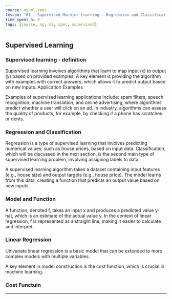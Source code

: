 ```yaml
---
course: ng-ml-spec
lesson: "01 - Supervised Machine Learning - Regression and Classification"
time_spent_h: 0
tags: [course, ng, ml, spec, supervised]
---
```


## Supervised Learning

### Supervised learning - definition 

Supervised learning involves algorithms that learn to map input (x) to output (y) based on provided examples.
A key element is providing the algorithm with examples with correct answers, which allows it to predict output based on new inputs.
Application Examples

Examples of supervised learning applications include:
spam filters, speech recognition, machine translation, and online advertising, where algorithms predict whether a user will click on an ad.
In industry, algorithms can assess the quality of products, for example, by checking if a phone has scratches or dents.

### Regression and Classification

Regression is a type of supervised learning that involves predicting numerical values, such as house prices, based on input data.
Classification, which will be discussed in the next section, is the second main type of supervised learning problem, involving assigning labels to data.

A supervised learning algorithm takes a dataset containing input features (e.g., house size) and output targets (e.g., house price).
The model learns from this data, creating a function that predicts an output value based on new inputs.

### Model and Function

A function, denoted f, takes an input x and produces a predicted value y-hat, which is an estimate of the actual value y.
In the context of linear regression, f is represented as a straight line, making it easier to calculate and interpret.

### Linear Regression

Univariate linear regression is a basic model that can be extended to more complex models with multiple variables.

A key element in model construction is the cost function, which is crucial in machine learning.

### Cost Functuin

---
